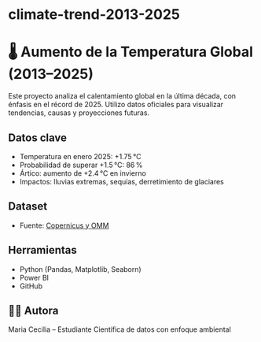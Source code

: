 # climate-trend-2013-2025

# 🌡️ Aumento de la Temperatura Global (2013–2025)

Este proyecto analiza el calentamiento global en la última década, con énfasis en el récord de 2025.
Utilizo datos oficiales para visualizar tendencias, causas y proyecciones futuras.

##  Datos clave
- Temperatura en enero 2025: +1.75 °C
- Probabilidad de superar +1.5 °C: 86 %
- Ártico: aumento de +2.4 °C en invierno
- Impactos: lluvias extremas, sequías, derretimiento de glaciares

##  Dataset
- Fuente: [Copernicus y OMM](https://www.eluniversal.com.mx/mundo/2025-arranca-con-el-enero-mas-calido-registrado-hasta-ahora-temperatura-aumento-175-grados-segun-observatorio-copernicus)

##  Herramientas
- Python (Pandas, Matplotlib, Seaborn)
- Power BI
- GitHub

## 👩‍💻 Autora
Maria Cecilia – Estudiante Científica de datos con enfoque ambiental
